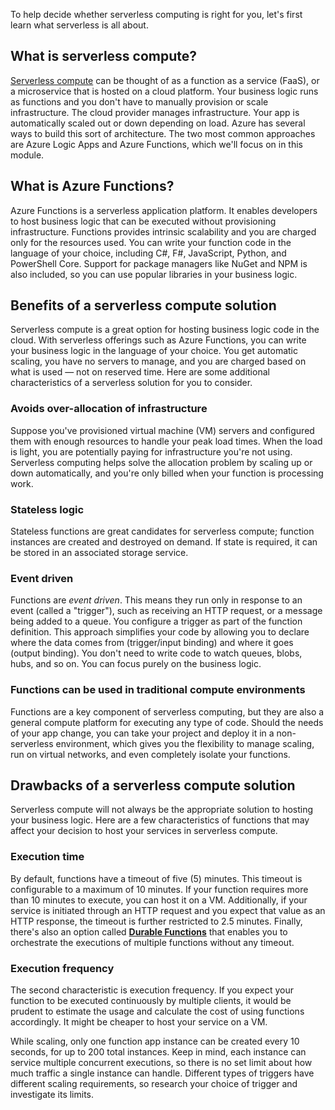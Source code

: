 To help decide whether serverless computing is right for you, let's first learn what serverless is all about.

## What is serverless compute?

[Serverless compute](https://azure.microsoft.com/solutions/serverless/) can be thought of as a function as a service (FaaS), or a microservice that is hosted on a cloud platform. Your business logic runs as functions and you don't have to manually provision or scale infrastructure. The cloud provider manages infrastructure. Your app is automatically scaled out or down depending on load. Azure has several ways to build this sort of architecture. The two most common approaches are Azure Logic Apps and Azure Functions, which we'll focus on in this module.

## What is Azure Functions?

Azure Functions is a serverless application platform. It enables developers to host business logic that can be executed without provisioning infrastructure. Functions provides intrinsic scalability and you are charged only for the resources used. You can write your function code in the language of your choice, including C#, F#, JavaScript, Python, and PowerShell Core. Support for package managers like NuGet and NPM is also included, so you can use popular libraries in your business logic.

## Benefits of a serverless compute solution

Serverless compute is a great option for hosting business logic code in the cloud. With serverless offerings such as Azure Functions, you can write your business logic in the language of your choice. You get automatic scaling, you have no servers to manage, and you are charged based on what is used — not on reserved time. Here are some additional characteristics of a serverless solution for you to consider.

### Avoids over-allocation of infrastructure

Suppose you've provisioned virtual machine (VM) servers and configured them with enough resources to handle your peak load times. When the load is light, you are potentially paying for infrastructure you're not using. Serverless computing helps solve the allocation problem by scaling up or down automatically, and you're only billed when your function is processing work.

### Stateless logic

Stateless functions are great candidates for serverless compute; function instances are created and destroyed on demand. If state is required, it can be stored in an associated storage service.

### Event driven

Functions are _event driven_. This means they run only in response to an event (called a "trigger"), such as receiving an HTTP request, or a message being added to a queue. You configure a trigger as part of the function definition. This approach simplifies your code by allowing you to declare where the data comes from (trigger/input binding) and where it goes (output binding). You don't need to write code to watch queues, blobs, hubs, and so on. You can focus purely on the business logic.

### Functions can be used in traditional compute environments

Functions are a key component of serverless computing, but they are also a general compute platform for executing any type of code. Should the needs of your app change, you can take your project and deploy it in a non-serverless environment, which gives you the flexibility to manage scaling, run on virtual networks, and even completely isolate your functions.

## Drawbacks of a serverless compute solution

Serverless compute will not always be the appropriate solution to hosting your business logic. Here are a few characteristics of functions that may affect your decision to host your services in serverless compute.

### Execution time

By default, functions have a timeout of five (5) minutes. This timeout is configurable to a maximum of 10 minutes. If your function requires more than 10 minutes to execute, you can host it on a VM. Additionally, if your service is initiated through an HTTP request and you expect that value as an HTTP response, the timeout is further restricted to 2.5 minutes. Finally, there's also an option called [**Durable Functions**](/azure/azure-functions/durable) that enables you to orchestrate the executions of multiple functions without any timeout.

### Execution frequency

The second characteristic is execution frequency. If you expect your function to be executed continuously by multiple clients, it would be prudent to estimate the usage and calculate the cost of using functions accordingly. It might be cheaper to host your service on a VM.

While scaling, only one function app instance can be created every 10 seconds, for up to 200 total instances. Keep in mind, each instance can service multiple concurrent executions, so there is no set limit about how much traffic a single instance can handle. Different types of triggers have different scaling requirements, so research your choice of trigger and investigate its limits.